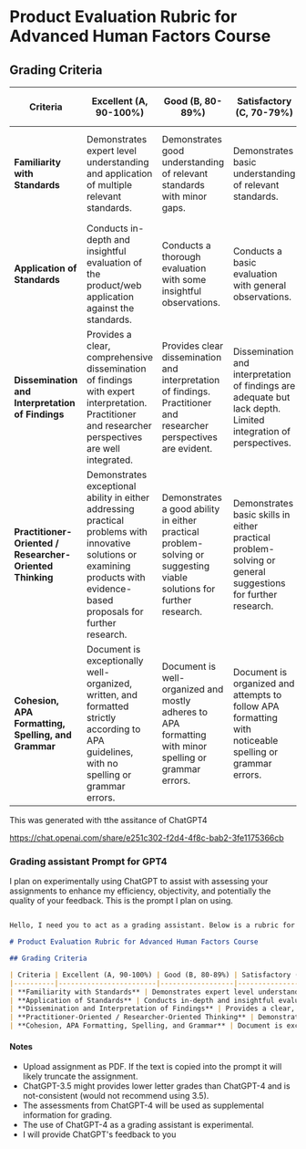 
# Product Evaluation Rubric for Advanced Human Factors Course

## Grading Criteria

| Criteria | Excellent (A, 90-100%) | Good (B, 80-89%) | Satisfactory (C, 70-79%) | Needs Improvement (D, 60-69%) | Unsatisfactory (F, <60%) |
|----------|------------------------|------------------|--------------------------|-------------------------------|--------------------------|
| **Familiarity with Standards** | Demonstrates expert level understanding and application of multiple relevant standards. | Demonstrates good understanding of relevant standards with minor gaps. | Demonstrates basic understanding of relevant standards. | Demonstrates limited understanding of relevant standards with significant gaps. | Fails to demonstrate understanding of relevant standards. |
| **Application of Standards** | Conducts in-depth and insightful evaluation of the product/web application against the standards. | Conducts a thorough evaluation with some insightful observations. | Conducts a basic evaluation with general observations. | Evaluation lacks depth, with few insights into the application of standards. | Fails to apply standards in product/web application evaluation. |
| **Dissemination and Interpretation of Findings** | Provides a clear, comprehensive dissemination of findings with expert interpretation. Practitioner and researcher perspectives are well integrated. | Provides clear dissemination and interpretation of findings. Practitioner and researcher perspectives are evident. | Dissemination and interpretation of findings are adequate but lack depth. Limited integration of perspectives. | Dissemination and interpretation of findings are unclear or superficial. Minimal integration of perspectives. | Fails to disseminate or interpret findings. No integration of perspectives. |
| **Practitioner-Oriented / Researcher-Oriented Thinking** | Demonstrates exceptional ability in either addressing practical problems with innovative solutions or examining products with evidence-based proposals for further research. | Demonstrates a good ability in either practical problem-solving or suggesting viable solutions for further research. | Demonstrates basic skills in either practical problem-solving or general suggestions for further research. | Demonstrates limited ability in practical problem-solving or critical examination of products for research. | Fails to demonstrate ability in either practical problem-solving or research-oriented examination of products. |
| **Cohesion, APA Formatting, Spelling, and Grammar** | Document is exceptionally well-organized, written, and formatted strictly according to APA guidelines, with no spelling or grammar errors. | Document is well-organized and mostly adheres to APA formatting with minor spelling or grammar errors. | Document is organized and attempts to follow APA formatting with noticeable spelling or grammar errors. | Document lacks organization or consistent adherence to APA formatting, with many spelling or grammar errors. | Document is poorly organized and does not adhere to APA formatting, with pervasive spelling and grammar errors. |


This was generated with tthe assitance of ChatGPT4

https://chat.openai.com/share/e251c302-f2d4-4f8c-bab2-3fe1175366cb


### Grading assistant Prompt for GPT4

I plan on experimentally using ChatGPT to assist with assessing your assignments to enhance my efficiency, objectivity, and potentially the quality of your feedback. This is the prompt I plan on using.

```markdown

Hello, I need you to act as a grading assistant. Below is a rubric for a graduate level Psychology Advanced Human Factors Course. I need you to review the rubric. I will provide you an assignment to review. You will use your expertise of Human Factors Psychology to grade the assignment against the rubic. Please provide a letter grade for each criteria (F, D, C, B-, B, B+, A-, A, A+). Respond with "Ready for assignment" if you understand.

# Product Evaluation Rubric for Advanced Human Factors Course

## Grading Criteria

| Criteria | Excellent (A, 90-100%) | Good (B, 80-89%) | Satisfactory (C, 70-79%) | Needs Improvement (D, 60-69%) | Unsatisfactory (F, <60%) |
|----------|------------------------|------------------|--------------------------|-------------------------------|--------------------------|
| **Familiarity with Standards** | Demonstrates expert level understanding and application of multiple relevant standards. | Demonstrates good understanding of relevant standards with minor gaps. | Demonstrates basic understanding of relevant standards. | Demonstrates limited understanding of relevant standards with significant gaps. | Fails to demonstrate understanding of relevant standards. |
| **Application of Standards** | Conducts in-depth and insightful evaluation of the product/web application against the standards. | Conducts a thorough evaluation with some insightful observations. | Conducts a basic evaluation with general observations. | Evaluation lacks depth, with few insights into the application of standards. | Fails to apply standards in product/web application evaluation. |
| **Dissemination and Interpretation of Findings** | Provides a clear, comprehensive dissemination of findings with expert interpretation. Practitioner and researcher perspectives are well integrated. | Provides clear dissemination and interpretation of findings. Practitioner and researcher perspectives are evident. | Dissemination and interpretation of findings are adequate but lack depth. Limited integration of perspectives. | Dissemination and interpretation of findings are unclear or superficial. Minimal integration of perspectives. | Fails to disseminate or interpret findings. No integration of perspectives. |
| **Practitioner-Oriented / Researcher-Oriented Thinking** | Demonstrates exceptional ability in either addressing practical problems with innovative solutions or examining products with evidence-based proposals for further research. | Demonstrates a good ability in either practical problem-solving or suggesting viable solutions for further research. | Demonstrates basic skills in either practical problem-solving or general suggestions for further research. | Demonstrates limited ability in practical problem-solving or critical examination of products for research. | Fails to demonstrate ability in either practical problem-solving or research-oriented examination of products. |
| **Cohesion, APA Formatting, Spelling, and Grammar** | Document is exceptionally well-organized, written, and formatted strictly according to APA guidelines, with no spelling or grammar errors. | Document is well-organized and mostly adheres to APA formatting with minor spelling or grammar errors. | Document is organized and attempts to follow APA formatting with noticeable spelling or grammar errors. | Document lacks organization or consistent adherence to APA formatting, with many spelling or grammar errors. | Document is poorly organized and does not adhere to APA formatting, with pervasive spelling and grammar errors. |

```

#### Notes 

- Upload assignment as PDF. If the text is copied into the prompt it will likely truncate the assignment.
- ChatGPT-3.5 might provides lower letter grades than ChatGPT-4 and is not-consistent (would not recommend using 3.5).
- The assessments from ChatGPT-4 will be used as supplemental information for grading.
- The use of ChatGPT-4 as a grading assistant is experimental.
- I will provide ChatGPT's feedback to you
  
